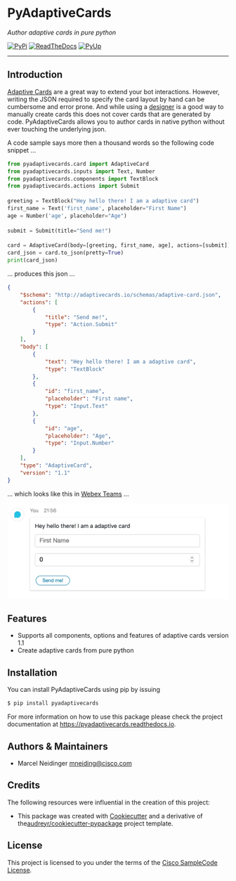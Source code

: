 # PyAdaptiveCards

*Author adaptive cards in pure python*

[![PyPi](https://img.shields.io/pypi/v/pyadaptivecards.svg)](https://pypi.python.org/pypi/pyadaptivecards)
[![ReadTheDocs](https://readthedocs.org/projects/pyadaptivecards/badge/?version=latest)](https://pyadaptivecards.readthedocs.io/en/latest/?badge=latest)
[![PyUp](https://pyup.io/repos/github/CiscoSE/pyadaptivecards/shield.svg)](https://pyup.io/repos/github/CiscoSE/pyadaptivecards/)


---

## Introduction 

[Adaptive Cards](https://adaptivecards.io/) are a great way to extend your bot interactions. However, writing the JSON required to specify the card layout by hand can be cumbersome and error prone. And while using a [designer](https://adaptivecards.io/designer/) is a good way to manually create cards this does not cover cards that are generated by code. PyAdaptiveCards allows you to author cards in native python without ever touching the underlying json. 

A code sample says more then a thousand words so the following code snippet ...

```python
from pyadaptivecards.card import AdaptiveCard
from pyadaptivecards.inputs import Text, Number
from pyadaptivecards.components import TextBlock
from pyadaptivecards.actions import Submit

greeting = TextBlock("Hey hello there! I am a adaptive card")
first_name = Text('first_name', placeholder="First Name")
age = Number('age', placeholder="Age")

submit = Submit(title="Send me!")

card = AdaptiveCard(body=[greeting, first_name, age], actions=[submit])
card_json = card.to_json(pretty=True)
print(card_json)
```

... produces this json ...

```json
{
    "$schema": "http://adaptivecards.io/schemas/adaptive-card.json",
    "actions": [
        {
            "title": "Send me!",
            "type": "Action.Submit"
        }
    ],
    "body": [
        {
            "text": "Hey hello there! I am a adaptive card",
            "type": "TextBlock"
        },
        {
            "id": "first_name",
            "placeholder": "First name",
            "type": "Input.Text"
        },
        {
            "id": "age",
            "placeholder": "Age",
            "type": "Input.Number"
        }
    ],
    "type": "AdaptiveCard",
    "version": "1.1"
}
```

... which looks like this in [Webex Teams](https://teams.webex.com) ...

![screenshot of card in webex teams](cards_sample.png)

## Features

- Supports all components, options and features of adaptive cards version 1.1
- Create adaptive cards from pure python

## Installation

You can install PyAdaptiveCards using pip by issuing

```bash
$ pip install pyadaptivecards
```

For more information on how to use this package please check the project documentation at https://pyadaptivecards.readthedocs.io.

## Authors & Maintainers

- Marcel Neidinger <mneiding@cisco.com>

## Credits

The following resources were influential in the creation of this project:

- This package was created with [Cookiecutter](https://github.com/audreyr/cookiecutter) and a derivative of the[audreyr/cookiecutter-pypackage](https://github.com/audreyr/cookiecutter-pypackage) project template.

## License

This project is licensed to you under the terms of the [Cisco SampleCode License](./LICENSE).
